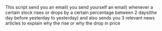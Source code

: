 This script send you an email( you send yourself an email) whenever a certain stock rises or drops by a certain percentage between 2 days(the day before yesterday to yesterday) and also sends you 3 relevant news articles 
to explain why the rise or why the drop in price
